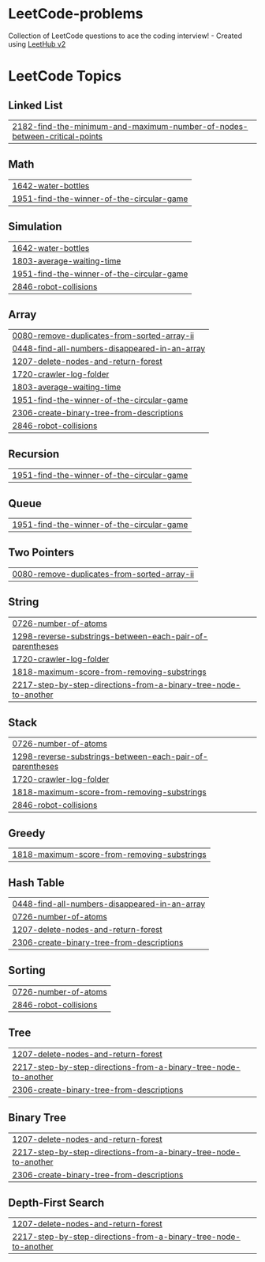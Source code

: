 # LeetCode-problems
Collection of LeetCode questions to ace the coding interview! - Created using [LeetHub v2](https://github.com/arunbhardwaj/LeetHub-2.0)

<!---LeetCode Topics Start-->
# LeetCode Topics
## Linked List
|  |
| ------- |
| [2182-find-the-minimum-and-maximum-number-of-nodes-between-critical-points](https://github.com/10sneha/LeetCode-problems/tree/master/2182-find-the-minimum-and-maximum-number-of-nodes-between-critical-points) |
## Math
|  |
| ------- |
| [1642-water-bottles](https://github.com/10sneha/LeetCode-problems/tree/master/1642-water-bottles) |
| [1951-find-the-winner-of-the-circular-game](https://github.com/10sneha/LeetCode-problems/tree/master/1951-find-the-winner-of-the-circular-game) |
## Simulation
|  |
| ------- |
| [1642-water-bottles](https://github.com/10sneha/LeetCode-problems/tree/master/1642-water-bottles) |
| [1803-average-waiting-time](https://github.com/10sneha/LeetCode-problems/tree/master/1803-average-waiting-time) |
| [1951-find-the-winner-of-the-circular-game](https://github.com/10sneha/LeetCode-problems/tree/master/1951-find-the-winner-of-the-circular-game) |
| [2846-robot-collisions](https://github.com/10sneha/LeetCode-problems/tree/master/2846-robot-collisions) |
## Array
|  |
| ------- |
| [0080-remove-duplicates-from-sorted-array-ii](https://github.com/10sneha/LeetCode-problems/tree/master/0080-remove-duplicates-from-sorted-array-ii) |
| [0448-find-all-numbers-disappeared-in-an-array](https://github.com/10sneha/LeetCode-problems/tree/master/0448-find-all-numbers-disappeared-in-an-array) |
| [1207-delete-nodes-and-return-forest](https://github.com/10sneha/LeetCode-problems/tree/master/1207-delete-nodes-and-return-forest) |
| [1720-crawler-log-folder](https://github.com/10sneha/LeetCode-problems/tree/master/1720-crawler-log-folder) |
| [1803-average-waiting-time](https://github.com/10sneha/LeetCode-problems/tree/master/1803-average-waiting-time) |
| [1951-find-the-winner-of-the-circular-game](https://github.com/10sneha/LeetCode-problems/tree/master/1951-find-the-winner-of-the-circular-game) |
| [2306-create-binary-tree-from-descriptions](https://github.com/10sneha/LeetCode-problems/tree/master/2306-create-binary-tree-from-descriptions) |
| [2846-robot-collisions](https://github.com/10sneha/LeetCode-problems/tree/master/2846-robot-collisions) |
## Recursion
|  |
| ------- |
| [1951-find-the-winner-of-the-circular-game](https://github.com/10sneha/LeetCode-problems/tree/master/1951-find-the-winner-of-the-circular-game) |
## Queue
|  |
| ------- |
| [1951-find-the-winner-of-the-circular-game](https://github.com/10sneha/LeetCode-problems/tree/master/1951-find-the-winner-of-the-circular-game) |
## Two Pointers
|  |
| ------- |
| [0080-remove-duplicates-from-sorted-array-ii](https://github.com/10sneha/LeetCode-problems/tree/master/0080-remove-duplicates-from-sorted-array-ii) |
## String
|  |
| ------- |
| [0726-number-of-atoms](https://github.com/10sneha/LeetCode-problems/tree/master/0726-number-of-atoms) |
| [1298-reverse-substrings-between-each-pair-of-parentheses](https://github.com/10sneha/LeetCode-problems/tree/master/1298-reverse-substrings-between-each-pair-of-parentheses) |
| [1720-crawler-log-folder](https://github.com/10sneha/LeetCode-problems/tree/master/1720-crawler-log-folder) |
| [1818-maximum-score-from-removing-substrings](https://github.com/10sneha/LeetCode-problems/tree/master/1818-maximum-score-from-removing-substrings) |
| [2217-step-by-step-directions-from-a-binary-tree-node-to-another](https://github.com/10sneha/LeetCode-problems/tree/master/2217-step-by-step-directions-from-a-binary-tree-node-to-another) |
## Stack
|  |
| ------- |
| [0726-number-of-atoms](https://github.com/10sneha/LeetCode-problems/tree/master/0726-number-of-atoms) |
| [1298-reverse-substrings-between-each-pair-of-parentheses](https://github.com/10sneha/LeetCode-problems/tree/master/1298-reverse-substrings-between-each-pair-of-parentheses) |
| [1720-crawler-log-folder](https://github.com/10sneha/LeetCode-problems/tree/master/1720-crawler-log-folder) |
| [1818-maximum-score-from-removing-substrings](https://github.com/10sneha/LeetCode-problems/tree/master/1818-maximum-score-from-removing-substrings) |
| [2846-robot-collisions](https://github.com/10sneha/LeetCode-problems/tree/master/2846-robot-collisions) |
## Greedy
|  |
| ------- |
| [1818-maximum-score-from-removing-substrings](https://github.com/10sneha/LeetCode-problems/tree/master/1818-maximum-score-from-removing-substrings) |
## Hash Table
|  |
| ------- |
| [0448-find-all-numbers-disappeared-in-an-array](https://github.com/10sneha/LeetCode-problems/tree/master/0448-find-all-numbers-disappeared-in-an-array) |
| [0726-number-of-atoms](https://github.com/10sneha/LeetCode-problems/tree/master/0726-number-of-atoms) |
| [1207-delete-nodes-and-return-forest](https://github.com/10sneha/LeetCode-problems/tree/master/1207-delete-nodes-and-return-forest) |
| [2306-create-binary-tree-from-descriptions](https://github.com/10sneha/LeetCode-problems/tree/master/2306-create-binary-tree-from-descriptions) |
## Sorting
|  |
| ------- |
| [0726-number-of-atoms](https://github.com/10sneha/LeetCode-problems/tree/master/0726-number-of-atoms) |
| [2846-robot-collisions](https://github.com/10sneha/LeetCode-problems/tree/master/2846-robot-collisions) |
## Tree
|  |
| ------- |
| [1207-delete-nodes-and-return-forest](https://github.com/10sneha/LeetCode-problems/tree/master/1207-delete-nodes-and-return-forest) |
| [2217-step-by-step-directions-from-a-binary-tree-node-to-another](https://github.com/10sneha/LeetCode-problems/tree/master/2217-step-by-step-directions-from-a-binary-tree-node-to-another) |
| [2306-create-binary-tree-from-descriptions](https://github.com/10sneha/LeetCode-problems/tree/master/2306-create-binary-tree-from-descriptions) |
## Binary Tree
|  |
| ------- |
| [1207-delete-nodes-and-return-forest](https://github.com/10sneha/LeetCode-problems/tree/master/1207-delete-nodes-and-return-forest) |
| [2217-step-by-step-directions-from-a-binary-tree-node-to-another](https://github.com/10sneha/LeetCode-problems/tree/master/2217-step-by-step-directions-from-a-binary-tree-node-to-another) |
| [2306-create-binary-tree-from-descriptions](https://github.com/10sneha/LeetCode-problems/tree/master/2306-create-binary-tree-from-descriptions) |
## Depth-First Search
|  |
| ------- |
| [1207-delete-nodes-and-return-forest](https://github.com/10sneha/LeetCode-problems/tree/master/1207-delete-nodes-and-return-forest) |
| [2217-step-by-step-directions-from-a-binary-tree-node-to-another](https://github.com/10sneha/LeetCode-problems/tree/master/2217-step-by-step-directions-from-a-binary-tree-node-to-another) |
<!---LeetCode Topics End-->